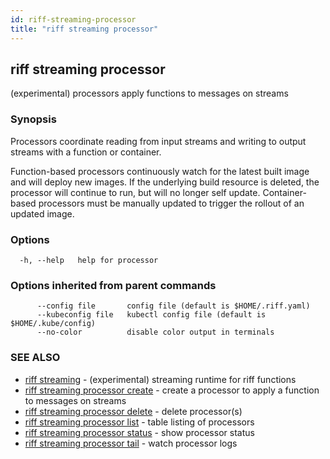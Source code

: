 ```yaml
---
id: riff-streaming-processor
title: "riff streaming processor"
---
```

## riff streaming processor

(experimental) processors apply functions to messages on streams

### Synopsis

Processors coordinate reading from input streams and writing to output streams
with a function or container.

Function-based processors continuously watch for the latest built image and will
deploy new images. If the underlying build resource is deleted, the processor
will continue to run, but will no longer self update. Container-based processors
must be manually updated to trigger the rollout of an updated image.

### Options

```
  -h, --help   help for processor
```

### Options inherited from parent commands

```
      --config file       config file (default is $HOME/.riff.yaml)
      --kubeconfig file   kubectl config file (default is $HOME/.kube/config)
      --no-color          disable color output in terminals
```

### SEE ALSO

* [riff streaming](riff_streaming.md)	 - (experimental) streaming runtime for riff functions
* [riff streaming processor create](riff_streaming_processor_create.md)	 - create a processor to apply a function to messages on streams
* [riff streaming processor delete](riff_streaming_processor_delete.md)	 - delete processor(s)
* [riff streaming processor list](riff_streaming_processor_list.md)	 - table listing of processors
* [riff streaming processor status](riff_streaming_processor_status.md)	 - show processor status
* [riff streaming processor tail](riff_streaming_processor_tail.md)	 - watch processor logs

